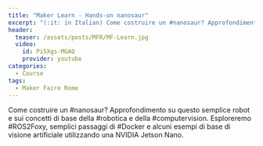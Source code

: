 ```yaml
---
title: "Maker Learn - Hands-on nanosaur"
excerpt: "(:it: in Italian) Come costruire un #nanosaur? Approfondimento su questo semplice robot"
header:
  teaser: /assets/posts/MFR/MF-Learn.jpg
  video:
    id: Pi5Xgs-MGAQ
    provider: youtube
categories:
  - Course
tags:
  - Maker Faire Rome
---
```


Come costruire un #nanosaur? Approfondimento su questo semplice robot e sui concetti di base della #robotica e della #computervision. Esploreremo #ROS2Foxy, semplici passaggi di #Docker e alcuni esempi di base di visione artificiale utilizzando una NVIDIA Jetson Nano.
